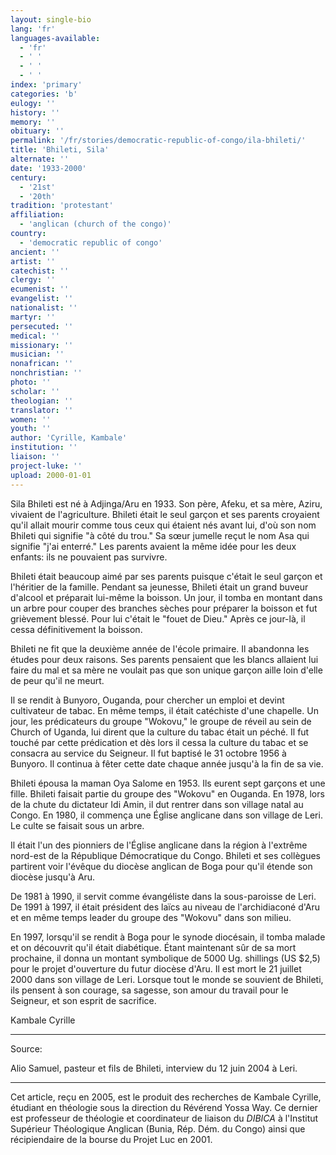 ```yaml
---
layout: single-bio
lang: 'fr'
languages-available:
  - 'fr'
  - ' '
  - ' '
  - ' '
index: 'primary'
categories: 'b'
eulogy: ''
history: ''
memory: ''
obituary: ''
permalink: '/fr/stories/democratic-republic-of-congo/ila-bhileti/'
title: 'Bhileti, Sila'
alternate: ''
date: '1933-2000'
century:
  - '21st'
  - '20th'
tradition: 'protestant'
affiliation:
  - 'anglican (church of the congo)'
country:
  - 'democratic republic of congo'
ancient: ''
artist: ''
catechist: ''
clergy: ''
ecumenist: ''
evangelist: ''
nationalist: ''
martyr: ''
persecuted: ''
medical: ''
missionary: ''
musician: ''
nonafrican: ''
nonchristian: ''
photo: ''
scholar: ''
theologian: ''
translator: ''
women: ''
youth: ''
author: 'Cyrille, Kambale'
institution: ''
liaison: ''
project-luke: ''
upload: 2000-01-01
---
```



Sila Bhileti est né à Adjinga/Aru en 1933. Son père, Afeku, et sa mère, Aziru, vivaient de l'agriculture. Bhileti était le seul garçon et ses parents croyaient qu'il allait mourir comme tous ceux qui étaient nés avant lui, d'où son nom Bhileti qui signifie "à côté du trou." Sa sœur jumelle reçut le nom Asa qui signifie "j'ai enterré." Les parents avaient la même idée pour les deux enfants: ils ne pouvaient pas survivre.

Bhileti était beaucoup aimé par ses parents puisque c'était le seul garçon et l'héritier de la famille. Pendant sa jeunesse, Bhileti était un grand buveur d'alcool et préparait lui-même la boisson. Un jour, il tomba en montant dans un arbre pour couper des branches sèches pour préparer la boisson et fut grièvement blessé. Pour lui c'était le "fouet de Dieu." Après ce jour-là, il cessa définitivement la boisson.

Bhileti ne fit que la deuxième année de l'école primaire. Il abandonna les études pour deux raisons. Ses parents pensaient que les blancs allaient lui faire du mal et sa mère ne voulait pas que son unique garçon aille loin d'elle de peur qu'il ne meurt.

Il se rendit à Bunyoro, Ouganda, pour chercher un emploi et devint cultivateur de tabac. En même temps, il était catéchiste d'une chapelle. Un jour, les prédicateurs du groupe "Wokovu," le groupe de réveil au sein de Church of Uganda, lui dirent que la culture du tabac était un péché. Il fut touché par cette prédication et dès lors il cessa la culture du tabac et se consacra au service du Seigneur. Il fut baptisé le 31 octobre 1956 à Bunyoro. Il continua à fêter cette date chaque année jusqu'à la fin de sa vie.

Bhileti épousa la maman Oya Salome en 1953. Ils eurent sept garçons et une fille. Bhileti faisait partie du groupe des "Wokovu" en Ouganda. En 1978, lors de la chute du dictateur Idi Amin, il dut rentrer dans son village natal au Congo. En 1980, il commença une Église anglicane dans son village de Leri. Le culte se faisait sous un arbre.

Il était l'un des pionniers de l'Église anglicane dans la région à l'extrême nord-est de la République Démocratique du Congo. Bhileti et ses collègues partirent voir l'évêque du diocèse anglican de Boga pour qu'il étende son diocèse jusqu'à Aru.

De 1981 à 1990, il servit comme évangéliste dans la sous-paroisse de Leri. De 1991 à 1997, il était président des laïcs au niveau de l'archidiaconé d'Aru et en même temps leader du groupe des "Wokovu"  dans son milieu.

En 1997, lorsqu'il se rendit à Boga pour le synode diocésain, il tomba malade et on découvrit qu'il était diabétique. Étant maintenant sûr de sa mort prochaine, il donna un montant symbolique de 5000 Ug. shillings (US $2,5) pour le projet d'ouverture du futur diocèse d'Aru. Il est mort le 21 juillet 2000 dans son village de Leri. Lorsque tout le monde se souvient de Bhileti, ils pensent à son courage, sa sagesse, son amour du travail pour le Seigneur, et son esprit de sacrifice.

Kambale Cyrille

---

Source:

Alio Samuel, pasteur et fils de Bhileti, interview du 12 juin 2004 à Leri.

---

Cet article, re&ccedil;u en 2005, est le produit des recherches de Kambale Cyrille, &eacute;tudiant en th&eacute;ologie sous la direction du R&eacute;v&eacute;rend Yossa Way.  Ce dernier est professeur de th&eacute;ologie et coordinateur de liaison du *DIBICA* &agrave; l'Institut Sup&eacute;rieur Th&eacute;ologique Anglican (Bunia, R&eacute;p. D&eacute;m. du Congo) ainsi que r&eacute;cipiendaire de la bourse du Projet Luc en 2001.